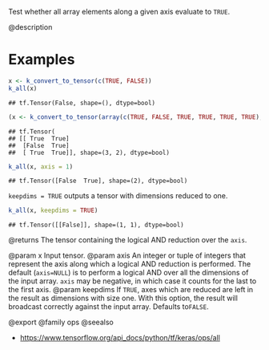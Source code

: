 Test whether all array elements along a given axis evaluate to `TRUE`.

@description

# Examples

```r
x <- k_convert_to_tensor(c(TRUE, FALSE))
k_all(x)
```

```
## tf.Tensor(False, shape=(), dtype=bool)
```


```r
(x <- k_convert_to_tensor(array(c(TRUE, FALSE, TRUE, TRUE, TRUE, TRUE), dim = c(3, 2))))
```

```
## tf.Tensor(
## [[ True  True]
##  [False  True]
##  [ True  True]], shape=(3, 2), dtype=bool)
```

```r
k_all(x, axis = 1)
```

```
## tf.Tensor([False  True], shape=(2), dtype=bool)
```

`keepdims = TRUE` outputs a tensor with dimensions reduced to one.

```r
k_all(x, keepdims = TRUE)
```

```
## tf.Tensor([[False]], shape=(1, 1), dtype=bool)
```

@returns
The tensor containing the logical AND reduction over the `axis`.

@param x Input tensor.
@param axis An integer or tuple of integers that represent the axis along
    which a logical AND reduction is performed. The default
    (`axis=NULL`) is to perform a logical AND over all the dimensions
    of the input array. `axis` may be negative, in which case it counts
    for the last to the first axis.
@param keepdims If `TRUE`, axes which are reduced are left in the result as
    dimensions with size one. With this option, the result will
    broadcast correctly against the input array. Defaults to`FALSE`.

@export
@family ops
@seealso
+ <https://www.tensorflow.org/api_docs/python/tf/keras/ops/all>
